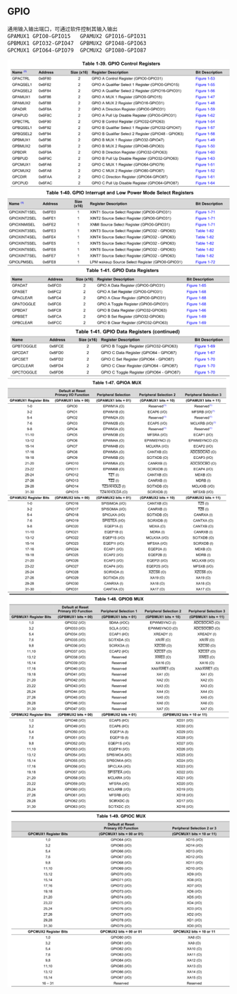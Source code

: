 ## GPIO
	通用输入输出端口，可通过软件控制其输入输出
	GPAMUX1 GPIO0-GPIO15   GPAMUX2 GPIO16-GPIO31
	GPBMUX1 GPIO32-GPIO47  GPBMUX2 GPIO48-GPIO63
	GPCMUX1 GPIO64-GPIO79  GPCMUX2 GPIO80-GPIO87


<img src="https://github.com/JohanQn/Learn-DSP28335/blob/imags/imags/GPIO/GPIO1.png"/>

<img src="https://github.com/JohanQn/Learn-DSP28335/blob/imags/imags/GPIO/GPIO2.png"/>

<img src="https://github.com/JohanQn/Learn-DSP28335/blob/imags/imags/GPIO/GPIO3.png"/>

<img src="https://github.com/JohanQn/Learn-DSP28335/blob/imags/imags/GPIO/GPIO4.png"/>

<img src="https://github.com/JohanQn/Learn-DSP28335/blob/imags/imags/GPIO/GPIO5.png"/>

<img src="https://github.com/JohanQn/Learn-DSP28335/blob/imags/imags/GPIO/GPIO6.png"/>

<img src="https://github.com/JohanQn/Learn-DSP28335/blob/imags/imags/GPIO/GPIO7.png"/>
